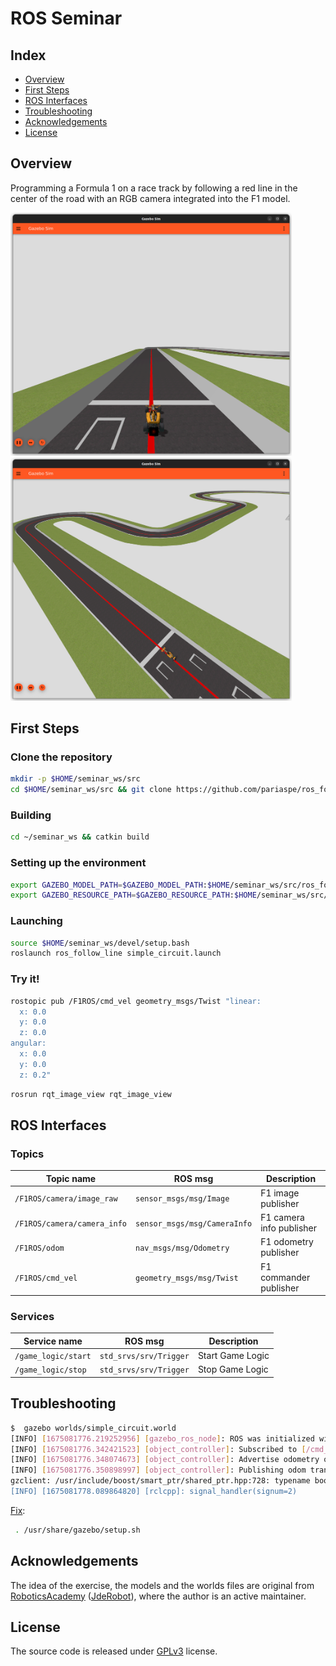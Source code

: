 # ROS Seminar

## Index
- [Overview](#overview)
- [First Steps](#first-steps)
- [ROS Interfaces](#ros-interfaces)
- [Troubleshooting](#troubleshooting)
- [Acknowledgements](#acknowledgements)
- [License](#license)

## Overview

Programming a Formula 1 on a race track by following a red line in the center of the road with an RGB camera integrated into the F1 model.

<img src="docs/imgs/img_1.png" width="450"/>
<img src="docs/imgs/img_2.png" width="450"/>

## First Steps

### Clone the repository
```bash
mkdir -p $HOME/seminar_ws/src
cd $HOME/seminar_ws/src && git clone https://github.com/pariaspe/ros_follow_line.git
```

### Building
```bash
cd ~/seminar_ws && catkin build
```

### Setting up the environment
```bash
export GAZEBO_MODEL_PATH=$GAZEBO_MODEL_PATH:$HOME/seminar_ws/src/ros_follow_line/models
export GAZEBO_RESOURCE_PATH=$GAZEBO_RESOURCE_PATH:$HOME/seminar_ws/src/ros_follow_line/worlds
```

### Launching
```bash
source $HOME/seminar_ws/devel/setup.bash
roslaunch ros_follow_line simple_circuit.launch
```

### Try it!
```bash
rostopic pub /F1ROS/cmd_vel geometry_msgs/Twist "linear:
  x: 0.0
  y: 0.0
  z: 0.0
angular:
  x: 0.0
  y: 0.0
  z: 0.2"
```

```bash
rosrun rqt_image_view rqt_image_view
```

## ROS Interfaces
### Topics
| Topic name | ROS msg | Description |
| ---         | ---     | ---         |
| `/F1ROS/camera/image_raw`   | `sensor_msgs/msg/Image`      | F1 image publisher       |
| `/F1ROS/camera/camera_info` | `sensor_msgs/msg/CameraInfo` | F1 camera info publisher |
| `/F1ROS/odom`               | `nav_msgs/msg/Odometry`      | F1 odometry publisher    |
| `/F1ROS/cmd_vel`            | `geometry_msgs/msg/Twist`    | F1 commander publisher   |

### Services
| Service name | ROS msg | Description |
| ---         | ---     | ---         |
| `/game_logic/start` | `std_srvs/srv/Trigger` | Start Game Logic |
| `/game_logic/stop`  | `std_srvs/srv/Trigger` | Stop Game Logic  |


<!-- ### Parameters -->

## Troubleshooting

```bash
$  gazebo worlds/simple_circuit.world
[INFO] [1675081776.219252956] [gazebo_ros_node]: ROS was initialized without arguments.
[INFO] [1675081776.342421523] [object_controller]: Subscribed to [/cmd_vel]
[INFO] [1675081776.348074673] [object_controller]: Advertise odometry on [/odom]
[INFO] [1675081776.350898997] [object_controller]: Publishing odom transforms between [odom] and [base_footprint]
gzclient: /usr/include/boost/smart_ptr/shared_ptr.hpp:728: typename boost::detail::sp_member_access<T>::type boost::shared_ptr<T>::operator->() const [with T = gazebo::rendering::Camera; typename boost::detail::sp_member_access<T>::type = gazebo::rendering::Camera*]: Assertion `px != 0' failed.
[INFO] [1675081778.089864820] [rclcpp]: signal_handler(signum=2)
```

[Fix](https://answers.ros.org/question/358847/cannot-launch-gzclient-on-a-launch-file-results-in-shared_ptr-assertion-error/):
```bash
 . /usr/share/gazebo/setup.sh 
```

## Acknowledgements
The idea of the exercise, the models and the worlds files are original from [RoboticsAcademy](https://github.com/JdeRobot/RoboticsAcademy) ([JdeRobot](https://github.com/JdeRobot)), where the author is an active maintainer.

## License
The source code is released under [GPLv3](http://www.gnu.org/licenses/) license.
